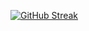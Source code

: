 [![GitHub Streak](https://streak-stats.demolab.com?user=Amdad92&theme=dark)](https://git.io/streak-stats)
